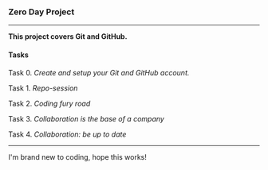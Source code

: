 ### Zero Day Project

***

**This project covers Git and GitHub.**

#### Tasks

Task 0. _Create and setup your Git and GitHub account._

Task 1. _Repo-session_

Task 2. _Coding fury road_

Task 3. _Collaboration is the base of a company_

Task 4. _Collaboration: be up to date_

***

I'm brand new to coding, hope this works!


